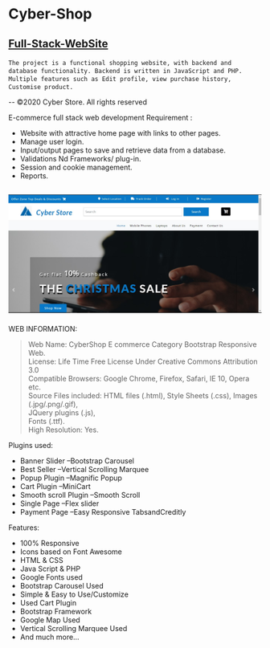 # Cyber-Shop

## [Full-Stack-WebSite](https://cybershopp.netlify.app/)

    The project is a functional shopping website, with backend and database functionality. Backend is written in JavaScript and PHP.
    Multiple features such as Edit profile, view purchase history, Customise product.

-- ©2020 Cyber Store. All rights reserved

E-commerce full stack web development Requirement :
 - Website with attractive home page with links to other pages.
 - Manage user login.
 - Input/output pages to save and retrieve data from a database.
 - Validations Nd Frameworks/ plug-in.
 - Session and cookie management.
 - Reports.

 ![Screenshot](./github/1.jpg)
-------------------------------------------------------------------------------
WEB INFORMATION:
 > Web Name: CyberShop E commerce Category Bootstrap Responsive Web.<br />
 > License: Life Time Free License Under Creative Commons Attribution 3.0<br />
 > Compatible Browsers: Google Chrome, Firefox, Safari, IE 10, Opera etc.<br />
 > Source Files included: HTML files (.html), Style Sheets (.css), Images (.jpg/.png/.gif),<br />
 > JQuery plugins (.js),<br />
 > Fonts (.ttf).<br />
 > High Resolution: Yes.<br />

Plugins used:
 - Banner Slider –Bootstrap Carousel
 - Best Seller –Vertical Scrolling Marquee
 - Popup Plugin –Magnific Popup
 - Cart Plugin –MiniCart
 - Smooth scroll Plugin –Smooth Scroll
 - Single Page –Flex slider
 - Payment Page –Easy Responsive TabsandCreditly

Features:
 - 100% Responsive      <br />
 - Icons based on Font Awesome      <br />
 - HTML & CSS        <br />
 - Java Script & PHP       <br />
 - Google Fonts used       <br />
 - Bootstrap Carousel Used        <br />
 - Simple & Easy to Use/Customize            <br />
 - Used Cart Plugin           <br />
 - Bootstrap Framework       <br />
 - Google Map Used           <br />
 - Vertical Scrolling Marquee Used          <br />
 - And much more…           <br />
